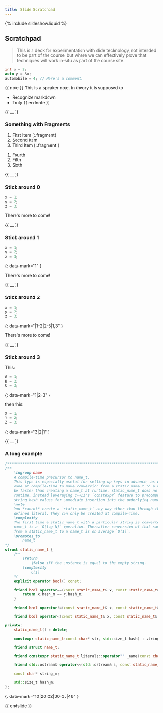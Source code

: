 ```yaml
---
title: Slide Scratchpad
---
```


{% include slideshow.liquid %}

## Scratchpad

> This is a deck for experimentation with slide technology, not intended to be
> part of the course, but where we can effectively prove that techniques will
> work in-situ as part of the course site.

```c++
int x = 3;
auto y = &x;
automobile = 4; // Here's a comment.
```

{{ note }}
This is a speaker note.  In theory it is supposed to

- Recognize markdown
- Truly
{{ endnote }}

{{ __ }}

### Something with Fragments

1. First Item
{:.fragment}
2. Second Item
3. Third Item
{:.fragment }

<ol>
<li class="fragment">Fourth</li>
<li>Fifth</li>
<li class="fragment">Sixth</li>
</ol>

{{ __ }}

### Stick around 0

```c++
x = 1;
y = 2;
z = 3;
```

There's more to come!

{{ __ }}

### Stick around 1

```c++
x = 1;
y = 2;
z = 3;
```
{: data-mark="1" }

There's more to come!

{{ __ }}

### Stick around 2

```c++
x = 1;
y = 2;
z = 3;
```
{: data-mark="|1-2|2-3|1,3" }

There's more to come!

{{ __ }}

### Stick around 3

This:

```c++
A = 1;
B = 2;
C = 3;
```
{: data-mark="1|2-3" }

then this:

```c++
X = 1;
Y = 2;
Z = 3;
```
{: data-mark="3|2|1" }

{{ __ }}

### A long example

```c++
/**************************************************************************************************/
/**
    \ingroup name
    A compile-time precursor to name_t.
    This type is especially useful for setting up keys in advance, as work is
    done at compile-time to make conversion from a static_name_t to a name_t to
    be faster than creating a name_t at runtime. static_name_t does no work at
    runtime, instead leveraging c++11's `constexpr` feature to precompute token
    string hash values for immediate insertion into the underlying name table.
    \note
    You *cannot* create a `static_name_t` any way other than through the user
    defined literal. They can only be created at compile-time.
    \complexity
    The first time a static_name_t with a particular string is converted to a
    name_t is a `O(log N)` operation. Thereafter conversion of that same literal
    from a static_name_t to a name_t is on average `O(1)`.
    \promotes_to
        name_t
*/
struct static_name_t {
    /**
        \return
            \false iff the instance is equal to the empty string.
        \complexity
            O(1)
    */
    explicit operator bool() const;

    friend bool operator==(const static_name_t& x, const static_name_t& y) {
        return x.hash_m == y.hash_m;
    }

    friend bool operator!=(const static_name_t& x, const static_name_t& y) { return !(x == y); }

    friend bool operator<(const static_name_t& x, const static_name_t& y);

private:
    static_name_t() = delete;

    constexpr static_name_t(const char* str, std::size_t hash) : string_m(str), hash_m(hash) {}

    friend struct name_t;

    friend constexpr static_name_t literals::operator"" _name(const char* str, std::size_t n);

    friend std::ostream& operator<<(std::ostream& s, const static_name_t& name);

    const char* string_m;

    std::size_t hash_m;
};
```
{: data-mark="10|20-22|30-35|48" }

{{ endslide }}
